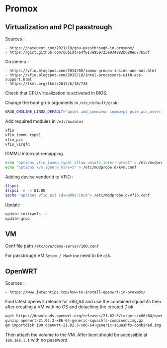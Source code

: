 # Promox

## Virtualization and PCI passtrough

Sources :

    - https://natebent.com/2021/10/gpu-passthrough-in-proxmox/
    - https://gist.github.com/qubidt/64f617e959725e934992b080e677656f

On iommu :

    - https://vfio.blogspot.com/2014/08/iommu-groups-inside-and-out.html
    - https://vfio.blogspot.com/2015/10/intel-processors-with-acs-support.html
    - https://lkml.org/lkml/2013/6/18/738

Check that CPU virtualization is activated in BIOS.

Change the boot grub arguments in `/etc/default/grub` :

```bash
GRUB_CMDLINE_LINUX_DEFAULT="quiet amd_iommu=on iommu=pt pcie_acs_override=downstream,multifunction"
``` 

Add required modules in `/etc/modules`

```bash
vfio
vfio_iommu_type1
vfio_pci
vfio_virqfd
```

IOMMU interrupt remapping

```bash
echo "options vfio_iommu_type1 allow_unsafe_interrupts=1" > /etc/modprobe.d/iommu_unsafe_interrupts.conf
echo "options kvm ignore_msrs=1" > /etc/modprobe.d/kvm.conf
```

Adding device vendorId to VFIO :

```bash
$lspci
$lspci -n -s 01:00
$echo "options vfio_pci ids=8086:10c9"> /etc/modprobe.d/vfio.conf
```

Update 

```bash
update-initramfs -u
update-grub
``` 

## VM 

Conf file path `/etc/pve/qemu-server/100.conf`

For passtrough VM `Sytem / Machine` need to be `q35`. 


## OpenWRT

Sources :

    - https://www.jwtechtips.top/how-to-install-openwrt-in-proxmox/


Find latest openwrt release for x86_64 and use the combined squashfs then after creating a VM with no OS and detaching the created Disk.


```bash
wget https://downloads.openwrt.org/releases/21.02.3/targets/x86/64/openwrt-21.02.3-x86-64-generic-squashfs-combined.img.gz
gunzip openwrt-21.02.3-x86-64-generic-squashfs-combined.img.gz
qm importdisk 100 openwrt-21.02.3-x86-64-generic-squashfs-combined.img local-vm
```

Then attach the volume to the VM.
After boot should be accessible at `198.168.1.1` with no password.
